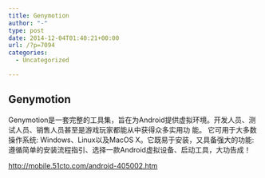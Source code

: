 ```yaml
---
title: Genymotion
author: "-"
type: post
date: 2014-12-04T01:40:21+00:00
url: /?p=7094
categories:
  - Uncategorized

---
```

## Genymotion
Genymotion是一套完整的工具集，旨在为Android提供虚拟环境。开发人员、测试人员、销售人员甚至是游戏玩家都能从中获得众多实用功 能。 它可用于大多数操作系统: Windows、Linux以及MacOS X。它既易于安装，又具备强大的功能: 遵循简单的安装流程指引、选择一款Android虚拟设备、启动工具，大功告成！

http://mobile.51cto.com/android-405002.htm